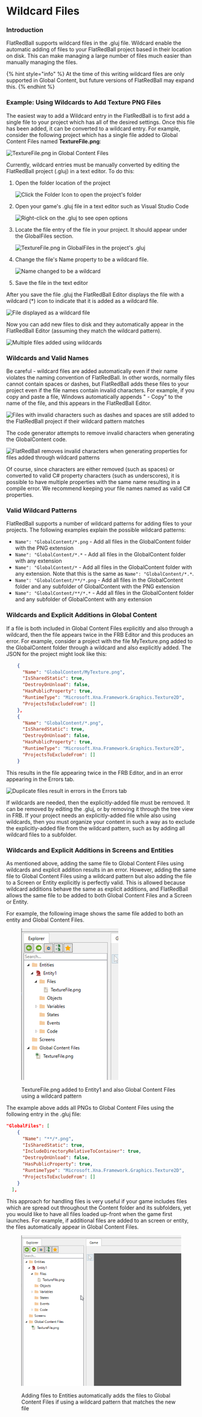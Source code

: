 # Wildcard Files

### Introduction

FlatRedBall supports wildcard files in the .gluj file. Wildcard enable the automatic adding of files to your FlatRedBall project based in their location on disk. This can make managing a large number of files much easier than manually managing the files.

{% hint style="info" %}
&#x20;At the time of this writing wildcard files are only supported in Global Content, but future versions of FlatRedBall may expand this.
{% endhint %}

### Example: Using Wildcards to Add Texture PNG Files

The easiest way to add a Wildcard entry in the FlatRedBall is to first add a single file to your project which has all of the desired settings. Once this file has been added, it can be converted to a wildcard entry. For example, consider the following project which has a single file added to Global Content Files named **TextureFile.png**:

![TextureFile.png in Global Content Files](../../media/2022-12-img\_63a460bc8807b.png)

Currently, wildcard entries must be manually converted by editing the FlatRedBall project (.gluj) in a text editor. To do this:

1.  Open the folder location of the project

    ![Click the Folder Icon to open the project's folder](../../media/2022-12-img\_63a461f26d21f.png)
2.  Open your game's .gluj file in a text editor such as Visual Studio Code

    ![Right-click on the .gluj to see open options](../../media/2022-12-img\_63a4631990f89.png)
3.  Locate the file entry of the file in your project. It should appear under the GlobalFiles section.

    ![TextureFile.png in GlobalFiles in the project's .gluj](../../media/2022-12-img\_63a4635b0e205.png)
4.  Change the file's Name property to be a wildcard file.

    ![Name changed to be a wildcard](../../media/2022-12-img\_63a4638d16705.png)
5. Save the file in the text editor

After you save the file .gluj the FlatRedBall Editor displays the file with a wildcard (\*) icon to indicate that it is added as a wildcard file.

![File displayed as a wildcard file](../../media/2022-12-img\_63a463bfdc1d2.png)

Now you can add new files to disk and they automatically appear in the FlatRedBall Editor (assuming they match the wildcard pattern).

![Multiple files added using wildcards](../../media/2022-12-img\_63a46434e8daa.png)

### Wildcards and Valid Names

Be careful - wildcard files are added automatically even if their name violates the naming convention of FlatRedBall. In other words, normally files cannot contain spaces or dashes, but FlatRedBall adds these files to your project even if the file names contain invalid characters. For example, if you copy and paste a file, Windows automatically appends " - Copy" to the name of the file, and this appears in the FlatRedBall Editor.

![Files with invalid characters such as dashes and spaces are still added to the FlatRedBall project if their wildcard pattern matches](../../media/2022-12-img\_63a467ad19194.png)

The code generator attempts to remove invalid characters when generating the GlobalContent code.

![FlatRedBall removes invalid characters when generating properties for files added through wildcard patterns](../../media/2022-12-img\_63a467d9136ce.png)

Of course, since characters are either removed (such as spaces) or converted to valid C# property characters (such as underscores), it is possible to have multiple properties with the same name resulting in a compile error. We recommend keeping your file names named as valid C# properties.

### Valid Wildcard Patterns

FlatRedBall supports a number of wildcard patterns for adding files to your projects. The following examples explain the possible wildcard patterns:

* `Name": "GlobalContent/*.png` - Add all files in the GlobalContent folder with the PNG extension
* `Name": "GlobalContent/*.*` - Add all files in the GlobalContent folder with any extension
* `Name": "GlobalContent/*` - Add all files in the GlobalContent folder with any extension. Note that this is the same as `Name": "GlobalContent/*.*`.
* `Name": "GlobalContent/**/*.png` - Add all files in the GlobalContent folder and any subfolder of GlobalContent with the PNG extension
* `Name": "GlobalContent/**/*.*` - Add all files in the GlobalContent folder and any subfolder of GlobalContent with any extension

### Wildcards and Explicit Additions in Global Content

If a file is both included in Global Content Files explicitly and also through a wildcard, then the file appears twice in the FRB Editor and this produces an error. For example, consider a project with the file MyTexture.png added to the GlobalContent folder through a wildcard and also explicitly added. The JSON for the project might look like this:

```json
    {
      "Name": "GlobalContent/MyTexture.png",
      "IsSharedStatic": true,
      "DestroyOnUnload": false,
      "HasPublicProperty": true,
      "RuntimeType": "Microsoft.Xna.Framework.Graphics.Texture2D",
      "ProjectsToExcludeFrom": []
    },
    {
      "Name": "GlobalContent/*.png",
      "IsSharedStatic": true,
      "DestroyOnUnload": false,
      "HasPublicProperty": true,
      "RuntimeType": "Microsoft.Xna.Framework.Graphics.Texture2D",
      "ProjectsToExcludeFrom": []
    }
```

This results in the file appearing twice in the FRB Editor, and in an error appearing in the Errors tab.

![Duplicate files result in errors in the Errors tab](../../media/2023-09-img\_64f32d3a335a3.png)

If wildcards are needed, then the explicitly-added file must be removed. It can be removed by editing the .gluj, or by removing it through the tree view in FRB. If your project needs an explicitly-added file while also using wildcards, then you must organize your content in such a way as to exclude the explicitly-added file from the wildcard pattern, such as by adding all wildcard files to a subfolder.

### Wildcards and Explicit Additions in Screens and Entities

As mentioned above, adding the same file to Global Content Files using wildcards and explicit addition results in an error. However, adding the same file to Global Content Files using a wildcard pattern but also adding the file to a Screen or Entity explicitly is perfectly valid. This is allowed because wildcard additions behave the same as explicit additions, and FlatRedBall allows the same file to be added to both Global Content Files and a Screen or Entity.

For example, the following image shows the same file added to both an entity and Global Content Files.

<figure><img src="../../.gitbook/assets/image (1) (1) (1).png" alt=""><figcaption><p>TextureFile.png added to Entity1 and also Global Content Files using a wildcard pattern</p></figcaption></figure>

The example above adds all PNGs to Global Content Files using the following entry in the .gluj file:

```json
"GlobalFiles": [
    {
      "Name": "**/*.png",
      "IsSharedStatic": true,
      "IncludeDirectoryRelativeToContainer": true,
      "DestroyOnUnload": false,
      "HasPublicProperty": true,
      "RuntimeType": "Microsoft.Xna.Framework.Graphics.Texture2D",
      "ProjectsToExcludeFrom": []
    }
  ],
```

This approach for handling files is very useful if your game includes files which are spread out throughout the Content folder and its subfolders, yet you would like to have all files loaded up-front when the game first launches. For example, if additional files are added to an screen or entity, the files automatically appear in Global Content Files.

<figure><img src="../../.gitbook/assets/03_06 28 27.gif" alt=""><figcaption><p>Adding files to Entities automatically adds the files to Global Content Files if using a wildcard pattern that matches the new file</p></figcaption></figure>
